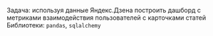 Задача: используя данные Яндекс.Дзена построить дашборд с метриками взаимодействия пользователей с карточками статей
Библиотеки: `pandas`, `sqlalchemy`
